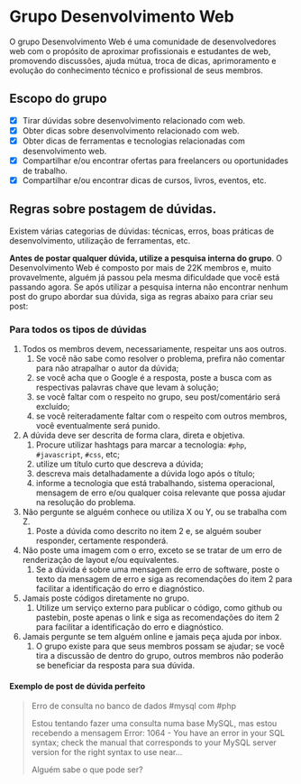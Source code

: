 # Grupo Desenvolvimento Web

O grupo Desenvolvimento Web é uma comunidade de desenvolvedores web com o propósito de aproximar profissionais e estudantes de web, promovendo discussões, ajuda mútua, troca de dicas, aprimoramento e evolução do conhecimento técnico e profissional de seus membros.

## Escopo do grupo

* [x] Tirar dúvidas sobre desenvolvimento relacionado com web.
* [x] Obter dicas sobre desenvolvimento relacionado com web.
* [x] Obter dicas de ferramentas e tecnologias relacionadas com desenvolvimento web.
* [x] Compartilhar e/ou encontrar ofertas para freelancers ou oportunidades de trabalho.
* [x] Compartilhar e/ou encontrar dicas de cursos, livros, eventos, etc.

## Regras sobre postagem de dúvidas.

Existem várias categorias de dúvidas: técnicas, erros, boas práticas de desenvolvimento, utilização de ferramentas, etc.

**Antes de postar qualquer dúvida, utilize a pesquisa interna do grupo**. O Desenvolvimento Web é composto por mais de 22K membros e, muito provavelmente, alguém já passou pela mesma dificuldade que você está passando agora. Se após utilizar a pesquisa interna não encontrar nenhum post do grupo abordar sua dúvida, siga as regras abaixo para criar seu post:

### Para todos os tipos de dúvidas

1. Todos os membros devem, necessariamente, respeitar uns aos outros.
    1. Se você não sabe como resolver o problema, prefira não comentar para não atrapalhar o autor da dúvida;
    2. se você acha que o Google é a resposta, poste a busca com as respectivas palavras chave que levam à solução;
    3. se você faltar com o respeito no grupo, seu post/comentário será excluído;
    4. se você reiteradamente faltar com o respeito com outros membros, você eventualmente será punido.
2. A dúvida deve ser descrita de forma clara, direta e objetiva.
    1. Procure utilizar hashtags para marcar a tecnologia: `#php`, `#javascript`, `#css`, etc;
    2. utilize um título curto que descreva a dúvida;
    3. descreva mais detalhadamente a dúvida logo após o título;
    4. informe a tecnologia que está trabalhando, sistema operacional, mensagem de erro e/ou qualquer coisa relevante que possa ajudar na resolução do problema.
3. Não pergunte se alguém conhece ou utiliza X ou Y, ou se trabalha com Z.
    1. Poste a dúvida como descrito no item 2 e, se alguém souber responder, certamente responderá.
4. Não poste uma imagem com o erro, exceto se se tratar de um erro de renderização de layout e/ou equivalentes.
    1. Se a dúvida é sobre uma mensagem de erro de software, poste o texto da mensagem de erro e siga as recomendações do item 2 para facilitar a identificação do erro e diagnóstico.
5. Jamais poste códigos diretamente no grupo.
    1. Utilize um serviço externo para publicar o código, como github ou pastebin, poste apenas o link e siga as recomendações do item 2 para facilitar a identificação do erro e diagnóstico.
6. Jamais pergunte se tem alguém online e jamais peça ajuda por inbox.
    1. O grupo existe para que seus membros possam se ajudar; se você tira a discussão de dentro do grupo, outros membros não poderão se beneficiar da resposta para sua dúvida.

#### Exemplo de post de dúvida perfeito

> Erro de consulta no banco de dados #mysql com #php
> 
> Estou tentando fazer uma consulta numa base MySQL, mas estou recebendo a mensagem Error: 1064 - You have an error in your SQL syntax; check the manual that corresponds to your MySQL server version for the right syntax to use near...
> 
> Alguém sabe o que pode ser?

